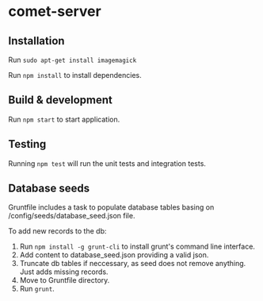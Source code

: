 # comet-server

## Installation

Run `sudo apt-get install imagemagick`

Run `npm install` to install dependencies.

## Build & development

Run `npm start` to start application.

## Testing

Running `npm test` will run the unit tests and integration tests.

## Database seeds

Gruntfile includes a task to populate database tables basing on /config/seeds/database_seed.json file.

To add new records to the db:

1) Run `npm install -g grunt-cli` to install grunt's command line interface.<br />
2) Add content to database_seed.json providing a valid json.<br />
3) Truncate db tables if neccessary, as seed does not remove anything. Just adds missing records.<br />
4) Move to Gruntfile directory.<br />
5) Run `grunt`.
